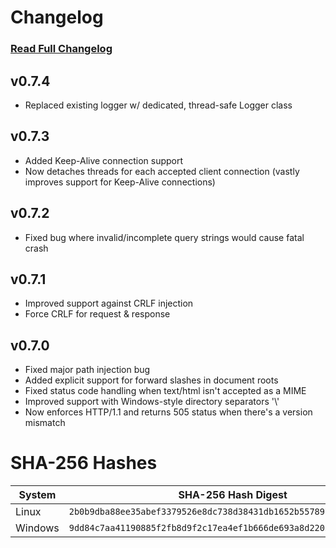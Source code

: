 # Changelog
### [Read Full Changelog](https://github.com/travis-heavener/mercury/blob/main/CHANGELOG.md)

## v0.7.4
- Replaced existing logger w/ dedicated, thread-safe Logger class

## v0.7.3
- Added Keep-Alive connection support
- Now detaches threads for each accepted client connection (vastly improves support for Keep-Alive connections)

## v0.7.2
- Fixed bug where invalid/incomplete query strings would cause fatal crash

## v0.7.1
- Improved support against CRLF injection
- Force CRLF for request & response

## v0.7.0
- Fixed major path injection bug
- Added explicit support for forward slashes in document roots
- Fixed status code handling when text/html isn't accepted as a MIME
- Improved support with Windows-style directory separators '\\'
- Now enforces HTTP/1.1 and returns 505 status when there's a version mismatch

# SHA-256 Hashes
| System | SHA-256 Hash Digest |
|--------|---------------------|
| Linux | `2b0b9dba88ee35abef3379526e8dc738d38431db1652b55789742fcfe8fb9b15` |
| Windows | `9dd84c7aa41190885f2fb8d9f2c17ea4ef1b666de693a8d22032c9437f4a9f72` |